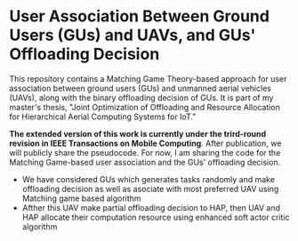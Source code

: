 # User Association Between Ground Users (GUs) and UAVs, and GUs' Offloading Decision
This repository contains a Matching Game Theory-based approach for user association between ground users (GUs) and unmanned aerial vehicles (UAVs), along with the binary offloading decision of GUs. It is part of my master's thesis, "Joint Optimization of Offloading and Resource Allocation for Hierarchical Aerial Computing Systems for IoT."

**The extended version of this work is currently under the trird-round revision in IEEE Transactions on Mobile Computing**. After publication, we will publicly share the pseudocode. For now, I am sharing the code for the Matching Game-based user association and the GUs' offloading decision.

* We have considered GUs which generates tasks randomly and make offloading decision as well as asociate with most preferred UAV using Matching game based algorithm
* Afther this UAV make partial offloading decision to HAP, then UAV and HAP allocate their computation resource using enhanced soft actor critic algorithm

